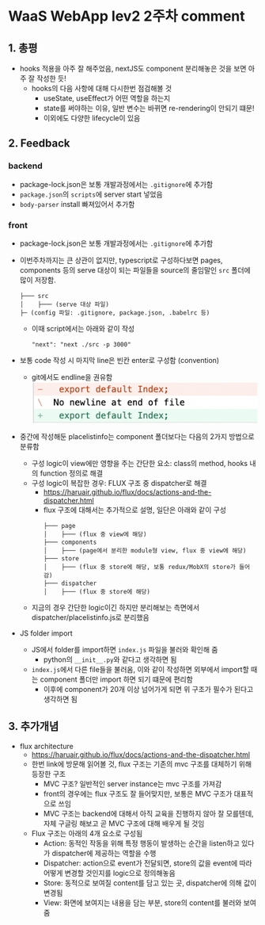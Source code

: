 # WaaS WebApp lev2 2주차 comment

## 1. 총평
* hooks 적용을 아주 잘 해주었음, nextJS도 component 분리해놓은 것을 보면 아주 잘 작성한 듯!
    * hooks의 다음 사항에 대해 다시한번 점검해볼 것
        * useState, useEffect가 어떤 역할을 하는지
        * state를 써야하는 이유, 일반 변수는 바뀌면 re-rendering이 안되기 떄문!
        * 이외에도 다양한 lifecycle이 있음

## 2. Feedback
### backend
* package-lock.json은 보통 개발과정에서는 `.gitignore`에 추가함
* `package.json`의 `scripts`에 server start 넣었음
* `body-parser` install 빠져있어서 추가함

### front
* package-lock.json은 보통 개발과정에서는 `.gitignore`에 추가함
* 이번주차까지는 큰 상관이 없지만, typescript로 구성하다보면 pages, components 등의 serve 대상이 되는 파일들을 source의 줄임말인 `src` 폴더에 많이 저장함.
    ```
    ├─── src
    │    ├─── (serve 대상 파일)
    ├─ (config 파일: .gitignore, package.json, .babelrc 등)
    ```
    * 이때 script에서는 아래와 같이 작성
        ```
        "next": "next ./src -p 3000"
        ```
* 보통 code 작성 시 마지막 line은 빈칸 enter로 구성함 (convention)
    * git에서도 endline을 권유함
        ![newline](./comment_img/newline.png)
* 중간에 작성해둔 placelistinfo는 component 폴더보다는 다음의 2가지 방법으로 분류함
    * 구성 logic이 view에만 영향을 주는 간단한 요소: class의 method, hooks 내의 function 정의로 해결
    * 구성 logic이 복잡한 경우: FLUX 구조 중 dispatcher로 해결
        * https://haruair.github.io/flux/docs/actions-and-the-dispatcher.html
        * flux 구조에 대해서는 추가적으로 설명, 일단은 아래와 같이 구성
            ```
            ├─── page
            │    ├─── (flux 중 view에 해당)
            ├─── components
            │    ├─── (page에서 분리한 module형 view, flux 중 view에 해당)
            ├─── store
            │    ├─── (flux 중 store에 해당, 보통 redux/MobX의 store가 들어감)
            ├─── dispatcher
            │    ├─── (flux 중 store에 해당)
            ```
    * 지금의 경우 간단한 logic이긴 하지만 분리해보는 측면에서 dispatcher/placelistinfo.js로 분리했음

* JS folder import
    * JS에서 folder를 import하면 `index.js` 파일을 불러와 확인해 줌
        * python의 `__init__.py`와 같다고 생각하면 됨
    * `index.js`에서 다른 file들을 불러옴, 이와 같이 작성하면 외부에서 import할 때는 component 폴더만 import 하면 되기 떄문에 편리함
        * 이후에 component가 20개 이상 넘어가게 되면 위 구조가 필수가 된다고 생각하면 됨

## 3. 추가개념
* flux architecture
    * https://haruair.github.io/flux/docs/actions-and-the-dispatcher.html
    * 한번 link에 방문해 읽어볼 것, flux 구조는 기존의 mvc 구조를 대체하기 위해 등장한 구조
        * MVC 구조? 일반적인 server instance는 mvc 구조를 가져감
        * front의 경우에는 flux 구조도 잘 들어맞지만, 보통은 MVC 구조가 대표적으로 쓰임
        * MVC 구조는 backend에 대해서 아직 교육을 진행하지 않아 잘 모를텐데, 자체 구글링 해보고 곧 MVC 구조에 대해 배우게 될 것임
    * Flux 구조는 아래의 4개 요소로 구성됨
        * Action: 동적인 작동을 위해 특정 행동이 발생하는 순간을 listen하고 있다가 dispatcher에 제공하는 역할을 수행
        * Dispatcher: action으로 event가 전달되면, store의 값을 event에 따라 어떻게 변경할 것인지를 logic으로 정의해놓음
        * Store: 동적으로 보여질 content를 담고 있는 곳, dispatcher에 의해 값이 변경됨
        * View: 화면에 보여지는 내용을 담는 부분, store의 content를 불러와 보여줌
